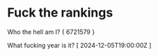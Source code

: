 # Fuck the rankings

Who the hell am I?
{ 6721579 }

What fucking year is it?
[ 2024-12-05T19:00:00Z ]
